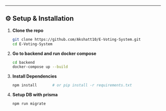 
---

## ⚙️ Setup & Installation

1. **Clone the repo**
   ```bash
   git clone https://github.com/Akshatt10/E-Voting-System.git
   cd E-Voting-System
2. **Go to backend and run docker compose**
   ```bash
   cd backend
   docker-compose up --build
3. **Install Dependencies**
   ```bash
   npm install       # or pip install -r requirements.txt

4. **Setup DB with prisma**
   ```bash
   npm run migrate  
